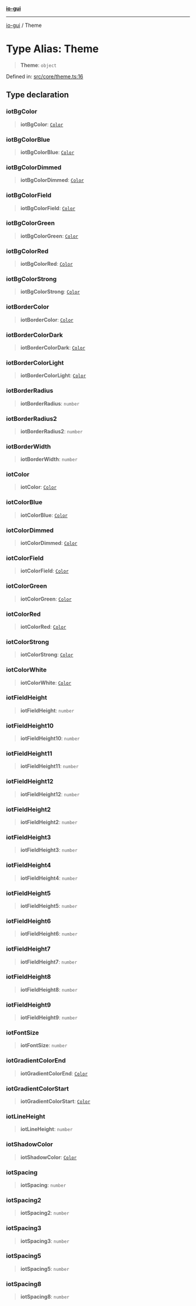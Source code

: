 [**io-gui**](../README.md)

***

[io-gui](../README.md) / Theme

# Type Alias: Theme

> **Theme**: `object`

Defined in: [src/core/theme.ts:16](https://github.com/io-gui/io/blob/main/src/core/theme.ts#L16)

## Type declaration

### iotBgColor

> **iotBgColor**: [`Color`](../classes/Color.md)

### iotBgColorBlue

> **iotBgColorBlue**: [`Color`](../classes/Color.md)

### iotBgColorDimmed

> **iotBgColorDimmed**: [`Color`](../classes/Color.md)

### iotBgColorField

> **iotBgColorField**: [`Color`](../classes/Color.md)

### iotBgColorGreen

> **iotBgColorGreen**: [`Color`](../classes/Color.md)

### iotBgColorRed

> **iotBgColorRed**: [`Color`](../classes/Color.md)

### iotBgColorStrong

> **iotBgColorStrong**: [`Color`](../classes/Color.md)

### iotBorderColor

> **iotBorderColor**: [`Color`](../classes/Color.md)

### iotBorderColorDark

> **iotBorderColorDark**: [`Color`](../classes/Color.md)

### iotBorderColorLight

> **iotBorderColorLight**: [`Color`](../classes/Color.md)

### iotBorderRadius

> **iotBorderRadius**: `number`

### iotBorderRadius2

> **iotBorderRadius2**: `number`

### iotBorderWidth

> **iotBorderWidth**: `number`

### iotColor

> **iotColor**: [`Color`](../classes/Color.md)

### iotColorBlue

> **iotColorBlue**: [`Color`](../classes/Color.md)

### iotColorDimmed

> **iotColorDimmed**: [`Color`](../classes/Color.md)

### iotColorField

> **iotColorField**: [`Color`](../classes/Color.md)

### iotColorGreen

> **iotColorGreen**: [`Color`](../classes/Color.md)

### iotColorRed

> **iotColorRed**: [`Color`](../classes/Color.md)

### iotColorStrong

> **iotColorStrong**: [`Color`](../classes/Color.md)

### iotColorWhite

> **iotColorWhite**: [`Color`](../classes/Color.md)

### iotFieldHeight

> **iotFieldHeight**: `number`

### iotFieldHeight10

> **iotFieldHeight10**: `number`

### iotFieldHeight11

> **iotFieldHeight11**: `number`

### iotFieldHeight12

> **iotFieldHeight12**: `number`

### iotFieldHeight2

> **iotFieldHeight2**: `number`

### iotFieldHeight3

> **iotFieldHeight3**: `number`

### iotFieldHeight4

> **iotFieldHeight4**: `number`

### iotFieldHeight5

> **iotFieldHeight5**: `number`

### iotFieldHeight6

> **iotFieldHeight6**: `number`

### iotFieldHeight7

> **iotFieldHeight7**: `number`

### iotFieldHeight8

> **iotFieldHeight8**: `number`

### iotFieldHeight9

> **iotFieldHeight9**: `number`

### iotFontSize

> **iotFontSize**: `number`

### iotGradientColorEnd

> **iotGradientColorEnd**: [`Color`](../classes/Color.md)

### iotGradientColorStart

> **iotGradientColorStart**: [`Color`](../classes/Color.md)

### iotLineHeight

> **iotLineHeight**: `number`

### iotShadowColor

> **iotShadowColor**: [`Color`](../classes/Color.md)

### iotSpacing

> **iotSpacing**: `number`

### iotSpacing2

> **iotSpacing2**: `number`

### iotSpacing3

> **iotSpacing3**: `number`

### iotSpacing5

> **iotSpacing5**: `number`

### iotSpacing8

> **iotSpacing8**: `number`
